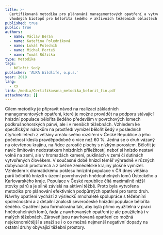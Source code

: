 ```yaml
---
title: >-
  Certifikovaná metodika pro plánování managementových opatření a vytváření
  vhodných biotopů pro bělořita šedého v aktivních těžebních oblastech
published: true
public: true
authors:
  - name: Václav Beran
  - name: Kateřina Poledníková
  - name: Lukáš Poledník
  - name: Michal Porteš
  - name: Tomáš Růžička
type: Metodika
tags:
  - bělořit šedý
publisher: 'ALKA Wildlife, o.p.s.'
year: 2018
lang:
  - cs
link: /media/Certifikovana_metodika_belorit_fin.pdf
attachments: []
---
```

Cílem metodiky je připravit návod na realizaci základních managementových opatření, které je možné provádět na podporu stávající hnízdní populace bělořita šedého především v povrchových lomech podkrušnohorských pánví, ale i v menších těžebnách. Vzhledem ke specifickým nárokům na prostředí vymizel bělořit šedý v posledních čtyřiceti letech z většiny areálu svého rozšíření v České Republice a jeho početnost klesla pravděpodobně o více než 60 %. Jedná se o druh vázaný na otevřenou krajinu, na řídce zarostlé plochy s nízkým porostem. Bělořit je navíc limitován nedostatkem hnízdních příležitostí, neboť si hnízdo nestaví volně na zemi, ale v hromadách kamení, puklinách v zemi či dutinách vytvořených člověkem. V současné době hnízdí téměř výhradně v různých dobývacích prostorech a z běžné zemědělské krajiny plošně vymizel. Vzhledem k dramatickému poklesu hnízdní populace v ČR dnes většina párů bělořitů hnízdí v území povrchových hnědouhelných lomů Ústeckého a Karlovarského kraje. Populace v České republice čítá maximálně nižší stovky párů a je silně závislá na aktivní těžbě. Proto byla vytvořena metodika pro plánování efektivních podpůrných opatření pro tento druh. Návrhy opatření vychází z výsledků mnohaleté spolupráce s těžebními společnostmi a z detailní znalosti severočeské hnízdní populace bělořita šedého. Opatření jsou formulována tak, aby byla přímo využitelná v praxi hnědouhelných lomů, řada z navrhovaných opatření je ale použitelná i v malých těžebnách. Zároveň jsou navrhovaná opatření co možná nejekonomičtější a snaží se i o co možná nejmenší negativní dopady na ostatní druhy obývající těžební prostory.
